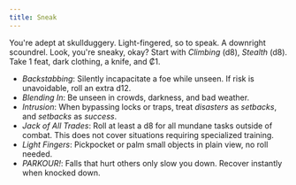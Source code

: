 ```yaml
---
title: Sneak
---
```

You're adept at skullduggery. Light-fingered, so to speak. A downright scoundrel. Look, you're sneaky, okay? Start with *Climbing* (d8), *Stealth* (d8). Take 1 feat, dark clothing, a knife, and ₡1.
- *Backstabbing*: Silently incapacitate a foe while unseen. If risk is unavoidable, roll an extra d12.
- *Blending In*: Be unseen in crowds, darkness, and bad weather.
- *Intrusion*: When bypassing locks or traps, treat *disasters* as *setbacks*, and *setbacks* as *success*.
- *Jack of All Trades*: Roll at least a d8 for all mundane tasks outside of combat. This does not cover situations requiring specialized training.
- *Light Fingers*: Pickpocket or palm small objects in plain view, no roll needed.
- *PARKOUR!*: Falls that hurt others only slow you down. Recover instantly when knocked down.